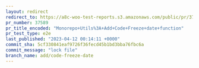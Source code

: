 ```yaml
---
layout: redirect
redirect_to: https://a8c-woo-test-reports.s3.amazonaws.com/public/pr/37589/e2e/index.html
pr_number: 37589
pr_title_encoded: "Monorepo+Utils%3A+Add+Code+Freeze+date+function"
pr_test_type: e2e
last_published: "2023-04-12 00:14:11 +0000"
commit_sha: 5cf330841eaf9726f36fecd45b1bd3bba76fbc6a
commit_message: "lock file"
branch_name: add/code-freeze-date
---
```

